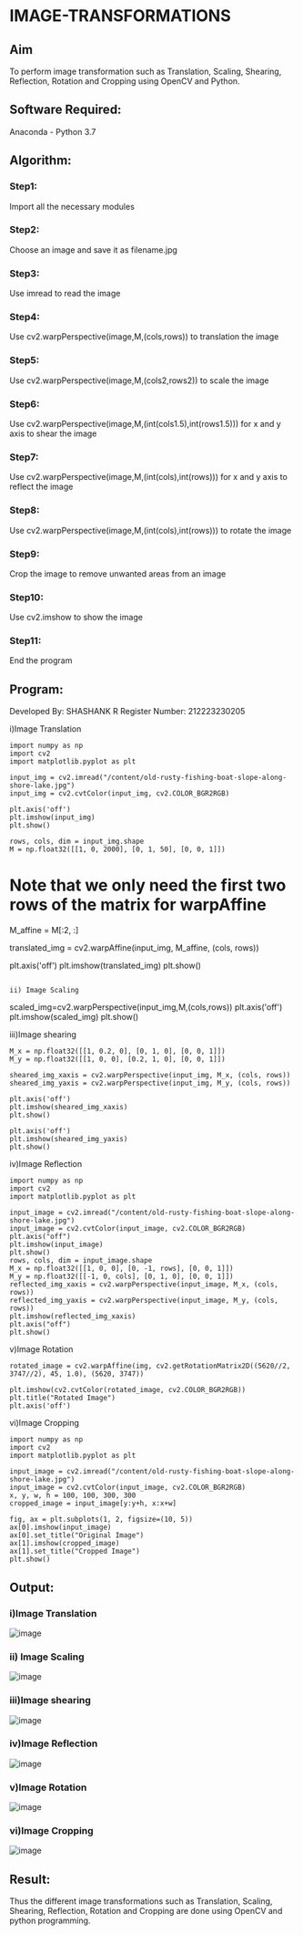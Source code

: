 # IMAGE-TRANSFORMATIONS
  
## Aim
To perform image transformation such as Translation, Scaling, Shearing, Reflection, Rotation and Cropping using OpenCV and Python.

## Software Required:
Anaconda - Python 3.7

## Algorithm:
### Step1:
Import all the necessary modules  

### Step2:
Choose an image and save it as filename.jpg

### Step3:
Use imread to read the image

### Step4:
Use cv2.warpPerspective(image,M,(cols,rows)) to translation the image

### Step5:
Use cv2.warpPerspective(image,M,(cols2,rows2)) to scale the image

### Step6:
Use cv2.warpPerspective(image,M,(int(cols1.5),int(rows1.5))) for x and y axis to shear the image

### Step7:
Use cv2.warpPerspective(image,M,(int(cols),int(rows))) for x and y axis to reflect the image

### Step8:
Use cv2.warpPerspective(image,M,(int(cols),int(rows))) to rotate the image

### Step9:
Crop the image to remove unwanted areas from an image

### Step10:
Use cv2.imshow to show the image

### Step11:
End the program

## Program:

Developed By: SHASHANK R
Register Number: 212223230205

i)Image Translation
```
import numpy as np
import cv2
import matplotlib.pyplot as plt

input_img = cv2.imread("/content/old-rusty-fishing-boat-slope-along-shore-lake.jpg")
input_img = cv2.cvtColor(input_img, cv2.COLOR_BGR2RGB)

plt.axis('off')
plt.imshow(input_img)
plt.show()

rows, cols, dim = input_img.shape
M = np.float32([[1, 0, 2000], [0, 1, 50], [0, 0, 1]])
```

# Note that we only need the first two rows of the matrix for warpAffine
M_affine = M[:2, :]

translated_img = cv2.warpAffine(input_img, M_affine, (cols, rows))

plt.axis('off')
plt.imshow(translated_img)
plt.show()
```

ii) Image Scaling
```
scaled_img=cv2.warpPerspective(input_img,M,(cols,rows))
plt.axis('off')
plt.imshow(scaled_img)
plt.show()

iii)Image shearing
```
M_x = np.float32([[1, 0.2, 0], [0, 1, 0], [0, 0, 1]])
M_y = np.float32([[1, 0, 0], [0.2, 1, 0], [0, 0, 1]])

sheared_img_xaxis = cv2.warpPerspective(input_img, M_x, (cols, rows))
sheared_img_yaxis = cv2.warpPerspective(input_img, M_y, (cols, rows))

plt.axis('off')
plt.imshow(sheared_img_xaxis)
plt.show()

plt.axis('off')
plt.imshow(sheared_img_yaxis)
plt.show()
```

iv)Image Reflection
```
import numpy as np
import cv2
import matplotlib.pyplot as plt

input_image = cv2.imread("/content/old-rusty-fishing-boat-slope-along-shore-lake.jpg")
input_image = cv2.cvtColor(input_image, cv2.COLOR_BGR2RGB)
plt.axis("off")
plt.imshow(input_image)
plt.show()
rows, cols, dim = input_image.shape
M_x = np.float32([[1, 0, 0], [0, -1, rows], [0, 0, 1]])
M_y = np.float32([[-1, 0, cols], [0, 1, 0], [0, 0, 1]])
reflected_img_xaxis = cv2.warpPerspective(input_image, M_x, (cols, rows))
reflected_img_yaxis = cv2.warpPerspective(input_image, M_y, (cols, rows))
plt.imshow(reflected_img_xaxis)  
plt.axis("off")
plt.show()
```

v)Image Rotation
```
rotated_image = cv2.warpAffine(img, cv2.getRotationMatrix2D((5620//2, 3747//2), 45, 1.0), (5620, 3747))
  
plt.imshow(cv2.cvtColor(rotated_image, cv2.COLOR_BGR2RGB))  
plt.title("Rotated Image") 
plt.axis('off')
```

vi)Image Cropping
```
import numpy as np
import cv2
import matplotlib.pyplot as plt

input_image = cv2.imread("/content/old-rusty-fishing-boat-slope-along-shore-lake.jpg")
input_image = cv2.cvtColor(input_image, cv2.COLOR_BGR2RGB)
x, y, w, h = 100, 100, 300, 300
cropped_image = input_image[y:y+h, x:x+w]

fig, ax = plt.subplots(1, 2, figsize=(10, 5))
ax[0].imshow(input_image)
ax[0].set_title("Original Image")
ax[1].imshow(cropped_image)
ax[1].set_title("Cropped Image")
plt.show()
```


## Output:
### i)Image Translation
![image](https://github.com/user-attachments/assets/f8fab2e9-42e3-4be4-bb77-9059067657a6)

### ii) Image Scaling
![image](https://github.com/user-attachments/assets/50530052-1a8d-4e0e-8ec1-5ff5fc33c230)

### iii)Image shearing
![image](https://github.com/user-attachments/assets/51b1515c-85aa-4a0b-965d-63cd8d06b739)

### iv)Image Reflection
![image](https://github.com/user-attachments/assets/726d9411-dbe7-4626-8e33-aaec83f1cb6a)

### v)Image Rotation
![image](https://github.com/user-attachments/assets/24941095-428d-496b-a265-bd866bca4f7b)

### vi)Image Cropping
![image](https://github.com/user-attachments/assets/d6b44f78-a7ea-4de9-a462-020e2d1b7120)

## Result: 

Thus the different image transformations such as Translation, Scaling, Shearing, Reflection, Rotation and Cropping are done using OpenCV and python programming.
